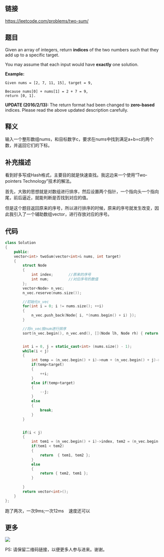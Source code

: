 ## 链接

https://leetcode.com/problems/two-sum/

## 题目

Given an array of integers, return **indices** of the two numbers such that they add up to a specific target.

You may assume that each input would have **exactly** one solution.

**Example:**

```
Given nums = [2, 7, 11, 15], target = 9,

Because nums[0] + nums[1] = 2 + 7 = 9,
return [0, 1].
```

**UPDATE (2016/2/13):**
 The return format had been changed to **zero-based** indices. Please read the above updated description carefully. 



## 释义

输入一个整形数组nums，和目标数字c，要求在nums中找到满足a+b=c的两个数，并返回它们的下标。



## 补充描述
看到好多写成Hash格式，主要目的就是快速查找。我这边来一个使用“Two-pointers Technology”技术的解法。

首先，大致的思想就是对数组进行排序，然后设置两个指针，一个指向头一个指向尾，前后逼近，就能判断是否找到对应的值。

但是这个题目返回原来的序号，所以进行排序的时候，原来的序号就发生改变，因此我引入了一个辅助数组vector<Node>，进行存放对应的序号。


## 代码

```c++
class Solution
{
	public:
	vector<int> twoSum(vector<int>& nums, int target)
	{
		struct Node
		{
			int index;       //原来的序号
			int num;         //对应序号的数值
		};
		vector<Node> n_vec;
		n_vec.reserve(nums.size());

		//初始化n_vec
		for(int i = 0; i != nums.size(); ++i)
		{
			n_vec.push_back(Node{ i, *(nums.begin() + i) });
		}

		//将n_vec按num进行排序
		sort(n_vec.begin(), n_vec.end(), [](Node lh, Node rh) { return lh.num < rh.num; });


		int i = 0, j = static_cast<int> (nums.size() - 1);
		while(i < j)
		{
			int temp = (n_vec.begin() + i)->num + (n_vec.begin() + j)->num;
			if(temp<target)
			{
				++i;
			}
			else if(temp>target)
			{
				--j;
			}
			else
			{
				break;
			}
		}


		if(i < j)
		{
			int tem1 = (n_vec.begin() + i)->index, tem2 = (n_vec.begin() + j)->index;
			if(tem1 < tem2)
			{
				return  { tem1, tem2 };
			}
			else
			{
				return { tem2, tem1 };
			}
		
		}
		return vector<int>();
	}
};
```
跑了两次，一次9ms;一次12ms    速度还可以
## 更多

![](https://github.com/githubwoniu/learnprogram/blob/master/image/erweima.png)

PS: 请保留二维码链接，以便更多人参与进来。谢谢。
